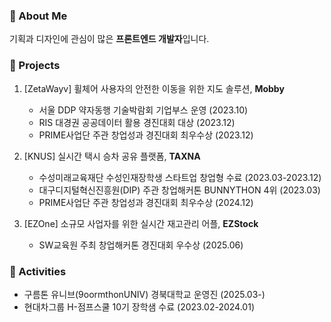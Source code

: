 ### 👋 About Me
기획과 디자인에 관심이 많은 **프론트엔드 개발자**입니다.  


### 💼 Projects

1. [ZetaWayv] 휠체어 사용자의 안전한 이동을 위한 지도 솔루션, **Mobby**
    - 서울 DDP 약자동행 기술박람회 기업부스 운영 (2023.10)  
    - RIS 대경권 공공데이터 활용 경진대회 대상 (2023.12)  
    - PRIME사업단 주관 창업성과 경진대회 최우수상 (2023.12)

2. [KNUS] 실시간 택시 승차 공유 플랫폼, **TAXNA**
    - 수성미래교육재단 수성인재장학생 스타트업 창업형 수료 (2023.03-2023.12)  
    - 대구디지털혁신진흥원(DIP) 주관 창업해커톤 BUNNYTHON 4위 (2023.03)  
    - PRIME사업단 주관 창업성과 경진대회 최우수상 (2024.12)

3. [EZOne] 소규모 사업자를 위한 실시간 재고관리 어플, **EZStock**
    - SW교육원 주최 창업해커톤 경진대회 우수상 (2025.06)


### 🌱 Activities

- 구름톤 유니브(9oormthonUNIV) 경북대학교 운영진 (2025.03-)  
- 현대차그룹 H-점프스쿨 10기 장학샘 수료 (2023.02-2024.01)

